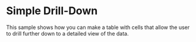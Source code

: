 Simple Drill-Down
=================

This sample shows how you can make a table with cells that
allow the user to drill further down to a detailed view of
the data.
